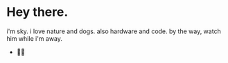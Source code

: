 # Hey there.

i'm sky.
i love nature and dogs. also hardware and code.
by the way, watch him while i'm away.

- 🐕‍🦺
